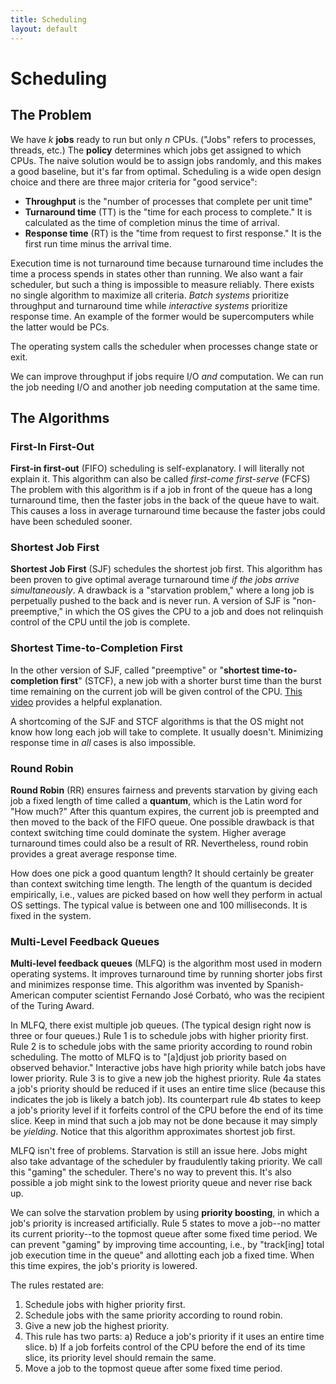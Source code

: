 ```yaml
---
title: Scheduling
layout: default
---
```


# Scheduling

## The Problem

We have *k* **jobs** ready to run but only *n* CPUs. ("Jobs" refers to processes, threads, etc.) The **policy** determines which jobs get assigned to which CPUs. The naive solution would be to assign jobs randomly, and this makes a good baseline, but it's far from optimal. Scheduling is a wide open design choice and there are three major criteria for "good service":

- **Throughput** is the "number of processes that complete per unit time"
- **Turnaround time** (TT) is the "time for each process to complete." It is calculated as the time of completion minus the time of arrival.
- **Response time** (RT) is the "time from request to first response." It is the first run time minus the arrival time.

Execution time is not turnaround time because turnaround time includes the time a process spends in states other than running. We also want a fair scheduler, but such a thing is impossible to measure reliably. There exists no single algorithm to maximize all criteria. *Batch systems* prioritize throughput and turnaround time while *interactive systems* prioritize response time. An example of the former would be supercomputers while the latter would be PCs.

The operating system calls the scheduler when processes change state or exit.

We can improve throughput if jobs require I/O *and* computation. We can run the job needing I/O and another job needing computation at the same time.

## The Algorithms

### First-In First-Out

**First-in first-out** (FIFO) scheduling is self-explanatory. I will literally not explain it. This algorithm can also be called *first-come first-serve* (FCFS) The problem with this algorithm is if a job in front of the queue has a long turnaround time, then the faster jobs in the back of the queue have to wait. This causes a loss in average turnaround time because the faster jobs could have been scheduled sooner.

### Shortest Job First

**Shortest Job First** (SJF) schedules the shortest job first. This algorithm has been proven to give optimal average turnaround time *if the jobs arrive simultaneously*. A drawback is a "starvation problem," where a long job is perpetually pushed to the back and is never run. A version of SJF is "non-preemptive," in which the OS gives the CPU to a job and does not relinquish control of the CPU until the job is complete.

### Shortest Time-to-Completion First

In the other version of SJF, called "preemptive" or "**shortest time-to-completion first**" (STCF), a new job with a shorter burst time than the burst time remaining on the current job will be given control of the CPU. [This video](https://www.youtube.com/watch?v=lnE7Pr99dfo) provides a helpful explanation.

A shortcoming of the SJF and STCF algorithms is that the OS might not know how long each job will take to complete. It usually doesn't. Minimizing response time in *all* cases is also impossible.

### Round Robin

**Round Robin** (RR) ensures fairness and prevents starvation by giving each job a fixed length of time called a **quantum**, which is the Latin word for "How much?" After this quantum expires, the current job is preempted and then moved to the back of the FIFO queue. One possible drawback is that context switching time could dominate the system. Higher average turnaround times could also be a result of RR. Nevertheless, round robin provides a great average response time.

How does one pick a good quantum length? It should certainly be greater than context switching time length. The length of the quantum is decided empirically, i.e., values are picked based on how well they perform in actual OS settings. The typical value is between one and 100 milliseconds. It is fixed in the system.

### Multi-Level Feedback Queues

**Multi-level feedback queues** (MLFQ) is the algorithm most used in modern operating systems. It improves turnaround time by running shorter jobs first and minimizes response time. This algorithm was invented by Spanish-American computer scientist Fernando José Corbató, who was the recipient of the Turing Award.

In MLFQ, there exist multiple job queues. (The typical design right now is three or four queues.) Rule 1 is to schedule jobs with higher priority first. Rule 2 is to schedule jobs with the same priority according to round robin scheduling. The motto of MLFQ is to "[a]djust job priority based on observed behavior." Interactive jobs have high priority while batch jobs have lower priority. Rule 3 is to give a new job the highest priority. Rule 4a states a job's priority should be reduced if it uses an entire time slice (because this indicates the job is likely a batch job). Its counterpart rule 4b states to keep a job's priority level if it forfeits control of the CPU before the end of its time slice. Keep in mind that such a job may not be done because it may simply be *yielding*. Notice that this algorithm approximates shortest job first.

MLFQ isn't free of problems. Starvation is still an issue here. Jobs might also take advantage of the scheduler by fraudulently taking priority. We call this "gaming" the scheduler. There's no way to prevent this. It's also possible a job might sink to the lowest priority queue and never rise back up.

We can solve the starvation problem by using **priority boosting**, in which a job's priority is increased artificially. Rule 5 states to move a job--no matter its current priority--to the topmost queue after some fixed time period. We can prevent "gaming" by improving time accounting, i.e., by "track[ing] total job execution time in the queue" and allotting each job a fixed time. When this time expires, the job's priority is lowered.

The rules restated are:

1. Schedule jobs with higher priority first.
2. Schedule jobs with the same priority according to round robin.
3. Give a new job the highest priority.
4. This rule has two parts:
    a) Reduce a job's priority if it uses an entire time slice.
    b) If a job forfeits control of the CPU before the end of its time slice, its priority level should remain the same.
5. Move a job to the topmost queue after some fixed time period.
